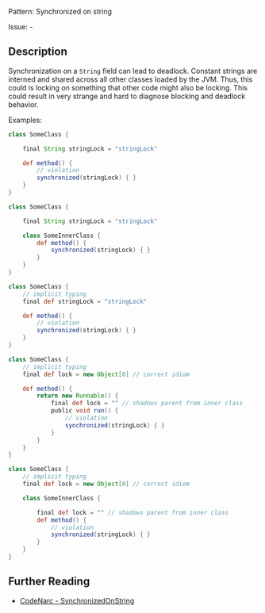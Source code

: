 Pattern: Synchronized on string

Issue: -

## Description

Synchronization on a `String` field can lead to deadlock. Constant strings are interned and shared across all other classes loaded by the JVM. Thus, this could is locking on something that other code might also be locking. This could result in very strange and hard to diagnose blocking and deadlock behavior.

Examples:

``` groovy
class SomeClass {

    final String stringLock = "stringLock"

    def method() {
        // violation
        synchronized(stringLock) { }
    }
}

class SomeClass {

    final String stringLock = "stringLock"

    class SomeInnerClass {
        def method() {
            synchronized(stringLock) { }
        }
    }
}

class SomeClass {
    // implicit typing
    final def stringLock = "stringLock"

    def method() {
        // violation
        synchronized(stringLock) { }
    }
}

class SomeClass {
    // implicit typing
    final def lock = new Object[0] // correct idiom

    def method() {
        return new Runnable() {
            final def lock = "" // shadows parent from inner class
            public void run() {
                // violation
                synchronized(stringLock) { }
            }
        }
    }
}

class SomeClass {
    // implicit typing
    final def lock = new Object[0] // correct idiom

    class SomeInnerClass {

        final def lock = "" // shadows parent from inner class
        def method() {
            // violation
            synchronized(stringLock) { }
        }
    }
}
```

## Further Reading

* [CodeNarc - SynchronizedOnString](http://codenarc.sourceforge.net/codenarc-rules-concurrency.html#SynchronizedOnString)